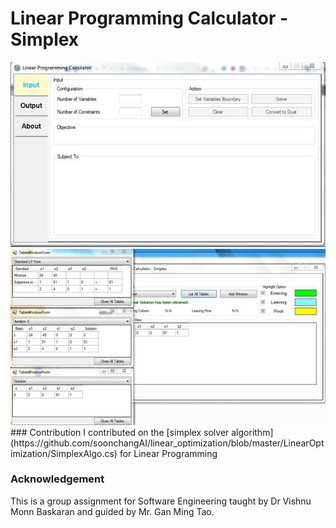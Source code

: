 
# Linear Programming Calculator - Simplex
<img src="imgs/1.jpg" width = "600" >
<img src="imgs/2.jpg" width = "600" >
### Contribution
I contributed on the [simplex solver algorithm](https://github.com/soonchangAI/linear_optimization/blob/master/LinearOptimization/SimplexAlgo.cs) for Linear Programming

### Acknowledgement
This is a group assignment for Software Engineering taught by Dr Vishnu Monn Baskaran and guided by Mr. Gan Ming Tao.
